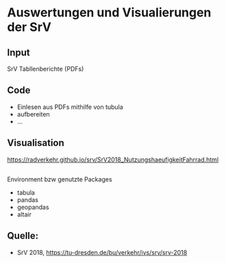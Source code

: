 # Auswertungen und Visualierungen der SrV

## Input
SrV Tabllenberichte (PDFs)

## Code
- Einlesen aus PDFs mithilfe von tubula
- aufbereiten
- ...

## Visualisation
https://radverkehr.github.io/srv/SrV2018_NutzungshaeufigkeitFahrrad.html


##
Environment bzw genutzte Packages
- tabula
- pandas
- geopandas
- altair


## Quelle: 
* SrV 2018, https://tu-dresden.de/bu/verkehr/ivs/srv/srv-2018
